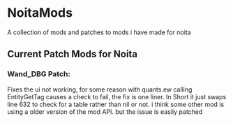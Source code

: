 # NoitaMods
A collection of mods and patches to mods i have made for noita



## Current Patch Mods for Noita
### Wand_DBG Patch: 
Fixes the ui not working, for some reason with quants.ew calling EntityGetTag causes a check to fail, the fix is one liner.
In Short it just swaps line 632 to check for a table rather than nil or not. i think some other mod is using a older version of the mod API. but the issue is easily patched
